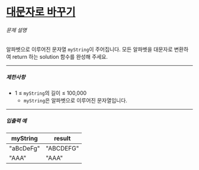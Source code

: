 # [대문자로 바꾸기](https://school.programmers.co.kr/learn/courses/30/lessons/181877)


###### 문제 설명


알파벳으로 이루어진 문자열 `myString`이 주어집니다. 모든 알파벳을 대문자로 변환하여 return 하는 solution 함수를 완성해 주세요.




---


##### 제한사항


* 1 ≤ `myString`의 길이 ≤ 100,000
	+ `myString`은 알파벳으로 이루어진 문자열입니다.




---


##### 입출력 예




| myString | result |
| --- | --- |
| "aBcDeFg" | "ABCDEFG" |
| "AAA" | "AAA" |


